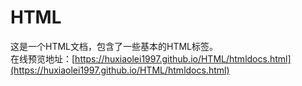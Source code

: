 # HTML
这是一个HTML文档，包含了一些基本的HTML标签。<br>
在线预览地址：[https://huxiaolei1997.github.io/HTML/htmldocs.html](https://huxiaolei1997.github.io/HTML/htmldocs.html)

